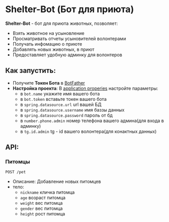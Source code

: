 # Shelter-Bot (Бот для приюта)

**Shelter-Bot**  - бот для приюта животных, позволяет:
- Взять животное на усыновление
- Просматривать отчеты усыновителей волонтерами
- Получать инфомацию о приюте
- Добавлять новых животных, в приют
- Предоставляет удобную админку для волонтеров


## Как запустить:
- Получите **Токен Бота** в [BotFather](https://t.me/BotFather)
- **Настройка проекта**: В [application properies](https://github.com/DmitryDavydov1/Shelter/blob/master/src/main/resources/application.properties) настройте параметры:
  - в `bot.name` укажите имя вашего бота
  - в `bot.token` вставьте токен вашего бота
  - в `spring.datasource.url` url вашей БД
  - в `spring.datasource.username` имя баззы данных
  - в `spring.datasource.password` пароль от бд
  - в `number.phone.admin` номер телефона вашего админа(для входа в админку)
  - в `tg.id.admin` tg - id вашего волонтера(для конактных данных)


## API:
### Питомцы

`POST /pet `


- Описание: Добавление новых питомцев
- тело:
  - `nickname` кличка питомца
  - `age` возраст питомца
  - `weight` вес питомца 
  - `gender` вес питомца
  - `height` рост питомца



